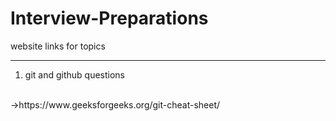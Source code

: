 # Interview-Preparations
website links for topics
<br>
_________________________________________

1. git and github questions
<br>
->https://www.geeksforgeeks.org/git-cheat-sheet/
